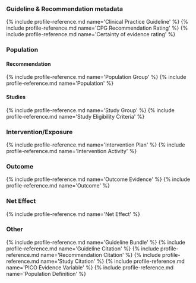 ### Guideline & Recommendation metadata
{% include profile-reference.md name='Clinical Practice Guideline' %}
{% include profile-reference.md name='CPG Recommendation Rating' %}
{% include profile-reference.md name='Certainty of evidence rating' %}

### Population
#### Recommendation
{% include profile-reference.md name='Population Group' %}
{% include profile-reference.md name='Population' %}
#### Studies
{% include profile-reference.md name='Study Group' %}
{% include profile-reference.md name='Study Eligibility Criteria' %}

### Intervention/Exposure
{% include profile-reference.md name='Intervention Plan' %}
{% include profile-reference.md name='Intervention Activity' %}

### Outcome

{% include profile-reference.md name='Outcome Evidence' %}
{% include profile-reference.md name='Outcome' %}

### Net Effect
{% include profile-reference.md name='Net Effect' %}

### Other
{% include profile-reference.md name='Guideline Bundle' %}
{% include profile-reference.md name='Guideline Citation' %}
{% include profile-reference.md name='Recommendation Citation' %}
{% include profile-reference.md name='Study Citation' %}
{% include profile-reference.md name='PICO Evidence Variable' %}
{% include profile-reference.md name='Population Definition' %}
